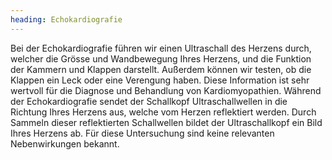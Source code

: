 ```yaml
---
heading: Echokardiografie
---
```


Bei der Echokardiografie führen wir einen Ultraschall des Herzens durch, welcher die Grösse und Wandbewegung Ihres Herzens, und die Funktion der Kammern und Klappen darstellt. 
Außerdem können wir testen, ob die Klappen ein Leck oder eine Verengung haben.
Diese Information ist sehr wertvoll für die Diagnose und Behandlung von Kardiomyopathien. 
Während der Echokardiografie sendet der Schallkopf Ultraschallwellen in die Richtung Ihres Herzens aus, welche vom Herzen reflektiert werden. 
Durch Sammeln dieser reflektierten Schallwellen bildet der Ultraschallkopf ein Bild Ihres Herzens ab. 
Für diese Untersuchung sind keine relevanten Nebenwirkungen bekannt. 
 